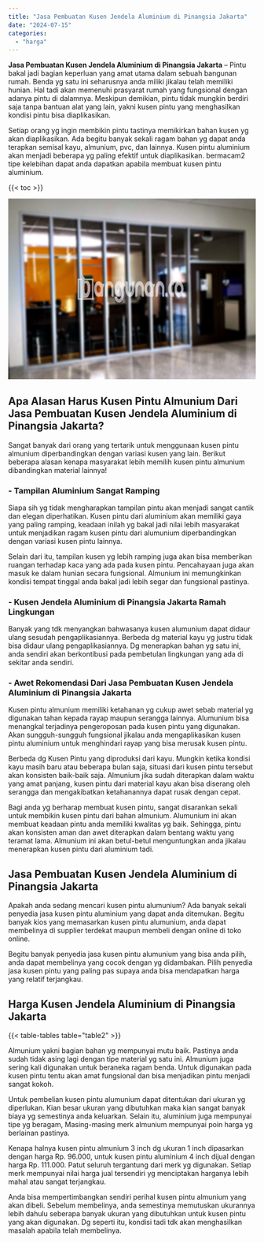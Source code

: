 ```yaml
---
title: "Jasa Pembuatan Kusen Jendela Aluminium di Pinangsia Jakarta"
date: "2024-07-15"
categories: 
  - "harga"
---
```


**Jasa Pembuatan Kusen Jendela Aluminium di Pinangsia Jakarta** – Pintu bakal jadi bagian keperluan yang amat utama dalam sebuah bangunan rumah. Benda yg satu ini seharusnya anda miliki jikalau telah memiliki hunian. Hal tadi akan memenuhi prasyarat rumah yang fungsional dengan adanya pintu di dalamnya. Meskipun demikian, pintu tidak mungkin berdiri saja tanpa bantuan alat yang lain, yakni kusen pintu yang menghasilkan kondisi pintu bisa diaplikasikan.

Setiap orang yg ingin membikin pintu tastinya memikirkan bahan kusen yg akan diaplikasikan. Ada begitu banyak sekali ragam bahan yg dapat anda terapkan semisal kayu, almunium, pvc, dan lainnya. Kusen pintu aluminium akan menjadi beberapa yg paling efektif untuk diaplikasikan. bermacam2 tipe kelebihan dapat anda dapatkan apabila membuat kusen pintu aluminium.

{{< toc >}}

![Jasa Pembuatan Kusen Jendela Aluminium di Pinangsia Jakarta](/images/harga-kusen-jendela-alumunium-47.png)

## Apa Alasan Harus Kusen Pintu Almunium Dari Jasa Pembuatan Kusen Jendela Aluminium di Pinangsia Jakarta?

Sangat banyak dari orang yang tertarik untuk menggunaan kusen pintu almunium diperbandingkan dengan variasi kusen yang lain. Berikut beberapa alasan kenapa masyarakat lebih memilih kusen pintu almunium dibandingkan material lainnya!

### \- Tampilan Aluminium Sangat Ramping

Siapa sih yg tidak mengharapkan tampilan pintu akan menjadi sangat cantik dan elegan diperhatikan. Kusen pintu dari aluminium akan memiliki gaya yang paling ramping, keadaan inilah yg bakal jadi nilai lebih masyarakat untuk menjadikan ragam kusen pintu dari alumunium diperbandingkan dengan variasi kusen pintu lainnya.

Selain dari itu, tampilan kusen yg lebih ramping juga akan bisa memberikan ruangan terhadap kaca yang ada pada kusen pintu. Pencahayaan juga akan masuk ke dalam hunian secara fungsional. Almunium ini memungkinkan kondisi tempat tinggal anda bakal jadi lebih segar dan fungsional pastinya.

### \- Kusen Jendela Aluminium di Pinangsia Jakarta Ramah Lingkungan

Banyak yang tdk menyangkan bahwasanya kusen alumunium dapat didaur ulang sesudah pengaplikasiannya. Berbeda dg material kayu yg justru tidak bisa didaur ulang pengaplikasiannya. Dg menerapkan bahan yg satu ini, anda sendiri akan berkontibusi pada pembetulan lingkungan yang ada di sekitar anda sendiri.

### \- Awet Rekomendasi Dari Jasa Pembuatan Kusen Jendela Aluminium di Pinangsia Jakarta

Kusen pintu almunium memiliki ketahanan yg cukup awet sebab material yg digunakan tahan kepada rayap maupun serangga lainnya. Alumunium bisa menangkal terjadinya pengeroposan pada kusen pintu yang digunakan. Akan sungguh-sungguh fungsional jikalau anda mengaplikasikan kusen pintu aluminium untuk menghindari rayap yang bisa merusak kusen pintu.

Berbeda dg Kusen Pintu yang diproduksi dari kayu. Mungkin ketika kondisi kayu masih baru atau beberapa bulan saja, situasi dari kusen pintu tersebut akan konsisten baik-baik saja. Almunium jika sudah diterapkan dalam waktu yang amat panjang, kusen pintu dari material kayu akan bisa diserang oleh serangga dan mengakibatkan ketahanannya dapat rusak dengan cepat.

Bagi anda yg berharap membuat kusen pintu, sangat disarankan sekali untuk membikin kusen pintu dari bahan almunium. Alumunium ini akan membuat keadaan pintu anda memiliki kwalitas yg baik. Sehingga, pintu akan konsisten aman dan awet diterapkan dalam bentang waktu yang teramat lama. Almunium ini akan betul-betul menguntungkan anda jikalau menerapkan kusen pintu dari aluminium tadi.

## Jasa Pembuatan Kusen Jendela Aluminium di Pinangsia Jakarta

Apakah anda sedang mencari kusen pintu alumunium? Ada banyak sekali penyedia jasa kusen pintu aluminium yang dapat anda ditemukan. Begitu banyak kios yang memasarkan kusen pintu alumunium, anda dapat membelinya di supplier terdekat maupun membeli dengan online di toko online.

Begitu banyak penyedia jasa kusen pintu alumunium yang bisa anda pilih, anda dapat membelinya yang cocok dengan yg didambakan. Pilih penyedia jasa kusen pintu yang paling pas supaya anda bisa mendapatkan harga yang relatif terjangkau.

## Harga Kusen Jendela Aluminium di Pinangsia Jakarta

{{< table-tables table="table2" >}}

Almunium yakni bagian bahan yg mempunyai mutu baik. Pastinya anda sudah tidak asing lagi dengan tipe material yg satu ini. Almunium juga sering kali digunakan untuk beraneka ragam benda. Untuk digunakan pada kusen pintu tentu akan amat fungsional dan bisa menjadikan pintu menjadi sangat kokoh.

Untuk pembelian kusen pintu alumunium dapat ditentukan dari ukuran yg diperlukan. Kian besar ukuran yang dibutuhkan maka kian sangat banyak biaya yg semestinya anda keluarkan. Selain itu, aluminium juga mempunyai tipe yg beragam, Masing-masing merk almunium mempunyai poin harga yg berlainan pastinya.

Kenapa halnya kusen pintu almunium 3 inch dg ukuran 1 inch dipasarkan dengan harga Rp. 96.000, untuk kusen pintu aluminium 4 inch dijual dengan harga Rp. 111.000. Patut seluruh tergantung dari merk yg digunakan. Setiap merk mempunyai nilai harga jual tersendiri yg menciptakan harganya lebih mahal atau sangat terjangkau.

Anda bisa mempertimbangkan sendiri perihal kusen pintu almunium yang akan dibeli. Sebelum membelinya, anda semestinya memutuskan ukurannya lebih dahulu seberapa banyak ukuran yang dibutuhkan untuk kusen pintu yang akan digunakan. Dg seperti itu, kondisi tadi tdk akan menghasilkan masalah apabila telah membelinya.
